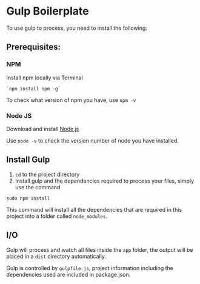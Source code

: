 # Gulp Boilerplate

To use gulp to process, you need to install the following:

## Prerequisites:

### NPM

Install npm locally via Terminal
		
	`npm install npm -g`

To check what version of npm you have, use `npm -v` 

### Node JS 

Download and install [Node.js](https://nodejs.org/en/)

Use `node -v` to check the version number of node you have installed.

## Install Gulp

1. `cd` to the project directory
2. Install gulp and the dependencies required to process your files, simply use the command 

`sudo npm install`

This command will install all the dependencies that are required in this project into a folder called `node_modules`.

## I/O

Gulp will process and watch all files inside the `app` folder, the output will be placed in a `dist` directory automatically.

Gulp is controlled by `gulpfile.js`, project information including the dependencies used are included in package.json.